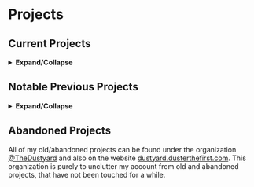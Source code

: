 # Projects

## Current Projects

<details markdown="block">
 <summary><b>Expand/Collapse</b></summary>

<sup>Last updated June 30, 2021</sup>

-   [annoy] was a small hobby project to create a little annoying toy that my S/O
    could control remotely and get my attention when I get sucked into a project.
    It uses an ESP8266 and a whole load of reverse proxying to be accessible on
    the internet. When put together, it is a little annoying box of fun.

-   [sd] is an online D&D like magic card creator, designed for custom campaigns.
    The tool was never really used in a campaign, but has been very useful for
    the DM it was created for. It was a great project for working on a full
    client side app in react, and probably was the reason I chose to use React
    Native for the WHS Helper App.

-   [teensyduino-rs] is a somewhat ongoing project to create safe rust bindings to
    the teensyduino library which goes along with [my fork][arduinoteensy-better-ffi]
    of the [platformio teensyduino framework][arduinoteensy] which exposes many more
    of the functions as a C ABI so that it can be lined into rust.

-   [rocketry] is an ongoing learning project of creating and flying a thrust vector
    controlled rocket. I try to keep an [ongoing devlog][rocketry-website] but keep
    no promises. This project has been superseded by the pico-pilot project.

-   [preflight] is an attempt at end to end testing of flight software with as little
    setup as needed. It aims to be able to run SITL (Software In The Loop) simulations
    interfacing with firmware directly with the ease of running unit tests. In its
    current state, it would not make sense to, but the system may grow to be able
    to run HITL (Hardware In The Loop) simulations. This is built around the Rust
    macro system.

-   [pico-pilot] is my most recent rocketry project using the raspberry pi pico as
    the main controller for rocketry avionics. This project consists of several parts.
    pico-pilot housing the firmware and any libraries used.

    -   [pico-avionics] houses the kicad and other mechanical designs that describe
        the physical form of the avionics.
    -   [pico-mct] Houses the mission control software that interfaces with the
        pico-pilot firmware to relay live telemetry data and to send commands
        to the flight control software.

-   [kicad-library] is a conglomeration of all custom kicad footprints, 3d models,
    and libraries that I was unable to find existing versions of. This library is
    layed out in a way that others can use it, but is very specific to my projects
    and use cases.

    -   [RP_Silicon_KiCad] Is a fork of someone's copy of the official Raspberry
        Pi Pico and RP2040 kicad libraries that I have expanded on with 3d models
        and other fixes and improvements.

-   [vote] is a tool used to authenticate discord users in polls to prevent and
    detect vote manipulation. Yes, this is not super serious or super important
    but it makes polls with middle school children much easier since they
    can not manipulate it for fun.

</details>

## Notable Previous Projects

<details markdown="block">
 <summary><b>Expand/Collapse</b></summary>

<sup>Last updated June 30, 2021</sup>

-   [calc-ab-senior-project] was an animation created for my AP Calculus AB class
    senior year of high school. The animation describes, visually, the connection
    between derivatives and the secant lines of a curve. This animation was created
    with [manim], a tool created by [Grant Sanderson (3Blue1Brown)][3blue1brown]
    like to programmatically generate the animations seen in his videos.

-   [WHS Helper App][whsha] was my first big user facing project. An IOS/Android
    app to help students manage their confusing schedule in my school. This app was
    a large success at first, but I have learned a lot about app development through
    the process of making it, and definitely learned that spending almost all of
    my waking hours on this project had been wearing me down. Since no one in the
    school was able to or willing to take up the app, when I graduate, it will
    more or less fade into oblivion.

-   [sxfs] was maybe the first project I have made, that had a successful 2nd version.
    This app is a simple file server for screenshot uploads from the ShareX utility.
    I have since switched to daily driving linux, meaning that I can no longer use
    ShareX. I know that this basically could have been implemented in nginx configs,
    but it was a good learning experience for backend rust and typescript projects.

-   [stfu] being a personal hobby project, it has an unprofessional name, but
    actually is a little useful project. It is a daemon/client duo that can easily
    mute a whole discord channel with ease and quickly (after the first cold run
    due to the slowness of the daemon starting)

-   [BicBacBoe] was my first full stack web application that was a simple 1v1
    tic-tac-toe game. It's server code has long been lost, but it was my first project
    I was able to share with friends. I even tried to make a second (failed) version
    that can be found [here][bicbacboe-2]

-   [Beepus], [WHS Help Bot][whshelpbot], and [RobbieBotten] were discord bots that
    I had made for specific discord servers. Beepus was a great moderation bot, but
    was never used enough before the server ended up dying. Robbie Botten on the
    other hand was deployed in a huge community server and got tons of use, but
    after I had left the server, its use became limited and eventually was taken
    offline. The WHS Help Bot never really became much, but its goal was to be a
    role management bot for a school discord server, that like many, died before
    the bot was done.

-   [LoginWithDiscord] was maybe and biggest library that I have made. It was
    designed to be a super simple, one function call, login button for discord.
    It was never reliable enough to truly use but many people picked it up,
    (many of who had no idea what they were doing, they just saw the words login
    and discord) and it became a mess to maintain, eventually being released into
    the dustyard after a failed rewrite of the library.

-   [StoragePlus] was a small spigot minecraft plugin that provided backpack/shulker
    box like tools. Minecraft eventually added native tools to achieve this better,
    which lead to me abandoning the project.

-   [Mechan.js] was maybe the library that I put the most work into, a command
    handling library for discord, in typescript. It involved a bunch of new challenges,
    such as parsing and creating a good, well thought out user facing API. This library
    was eventually scrapped, as I moved away from typescript for backend services,
    but still holds a place near and dear in my heart. The part I am most proud of
    are the documentation website which has detailed documentation written all out
    by hand ([mechan.js.org])

-   [GUIShopMinus] was going to be a FOSS (Free and Open Source Software) alternative
    to the popular GUIShopPlus spigot plugin with a web GUI to configure the shop.
    The MC server that it was commissioned for eventually fell through, but the shop
    plugin still had a lot of work to be done, so it was abandoned.

-   [Matts Mashups][lemmiejustyeet] was a commissioned website for a friend who
    wanted a place to store and share their musical mashups of songs. It came fully
    to fruition, but the person who it was created for never ended up using it and
    eventually I took the server offline. It was very useful as practice to learn
    about databases, for it was the first heavily database centered program I made.

-   [React TypeDoc][reacttypedoc] was a failed attempt to automate the process of
    making typescript docs and to put them in a cool, sexy, react based SPI. The
    documentation on typedoc at the time was sparse, so making a tool to understand
    the typedoc output was a pain, more than it was worth, eventually leaving me
    to abandon the project.

-   [BYOB] or Build Your Own Bot, was an idea to create a modular discord bot which
    could serve almost all purposes. People would be able to develop their modules
    for the bot and users of the bot could enable and disable the modules according
    to their use case. The modules were meant to be super simple, either in LUA or
    some other custom programming language so that anyone could just pick it up and
    make a plugin for their server. This ended up not making sense in the long run,
    due to the complexities.

-   [MGMT] was an idea to create a custom server management panel, tightly integrated
    into minecraft so that you could more closely control you minecraft servers,
    and waste less clock cycles on the webpanel, by writing it in rust, over the
    more common Java.

-   [MCProxy] was an extension of MGMT that actually came to fruition. It was a
    reverse proxy for minecraft servers, allowing multiple discord servers to run
    over the same port. This, if integrated into MGMT would remove the need to port
    forward every single mc server, and instead just create A/CNAME records to point
    to the same server, which will then get filtered by their connecting record.

</details>

## Abandoned Projects

All of my old/abandoned projects can be found under the organization [@TheDustyard]
and also on the website [dustyard.dusterthefirst.com][dustyard]. This organization
is purely to unclutter my account from old and abandoned projects, that have not
been touched for a while.

[@thedustyard]: https://github.com/TheDustyard
[3blue1brown]: https://www.youtube.com/channel/UCYO_jab_esuFRV4b17AJtAw
[annoy]: https://github.com/DusterTheFirst/annoy
[arduinoteensy-better-ffi]: https://github.com/DusterTheFirst/framework-arduinoteensy-better-ffi
[arduinoteensy]: https://docs.platformio.org/en/latest/frameworks/arduino.html
[beepus]: https://github.com/TheDustyard/beepus
[bicbacboe-2]: https://github.com/TheDustyard/bicbacboe
[bicbacboe]: https://github.com/TheDustyard/bicbacboe-1.0
[byob]: https://github.com/TheDustyard/BYOB
[calc-ab-senior-project]: https://github.com/DusterTheFirst/calc-ab-senior-project
[dustyard]: https://dustyard.dusterthefirst.com/
[guishopminus]: https://github.com/whsmc/GUIShopMinus
[kicad-library]: https://github.com/DusterTheFirst/kicad-library
[lemmiejustyeet]: https://github.com/lemmiejustyeet
[loginwithdiscord]: https://github.com/TheDustyard/Login-With-Discord
[manim]: https://github.com/ManimCommunity/manim
[mcproxy]: https://github.com/DusterTheFirst/mcproxy
[mechan.js.org]: https://mechan.js.org/docs
[mechan.js]: https://github.com/TheDustyard/mechan.js
[mgmt]: https://github.com/DusterTheFirst/MGMT
[pico-avionics]: https://github.com/DusterTheFirst/pico-avionics
[pico-mct]: https://github.com/DusterTheFirst/pico-mct
[pico-pilot]: https://github.com/DusterTheFirst/pico-pilot
[pico]: https://www.raspberrypi.org/products/raspberry-pi-pico/
[preflight]: https://github.com/DusterTheFirst/preflight
[react]: https://reactjs.org/
[reacttypedoc]: https://github.com/reacttypedoc
[robbiebotten]: https://github.com/TheDustyard/RobbieBotten
[rocketry-website]: https://rocketry.dusterthefirst.com
[rocketry]: https://github.com/DusterTheFirst/rocketry
[rp_silicon_kicad]: https://github.com/DusterTheFirst/RP_Silicon_KiCad
[rust]: https://www.rust-lang.org/
[sd]: https://github.com/DusterTheFirst/sd
[stfu]: https://github.com/DusterTheFirst/stfu
[storageplus]: https://github.com/TheDustyard/StoragePlus
[sxfs]: https://github.com/DusterTheFirst/sxfs
[teensyduino-rs]: https://github.com/DusterTheFirst/teensyduino-rs
[typescript]: https://www.typescriptlang.org/
[vote]: https://github.com/DusterTheFirst/vote
[whsha]: https://github.com/whsha
[whshelpbot]: https://github.com/TheDustyard/WHS-Help-Bot
